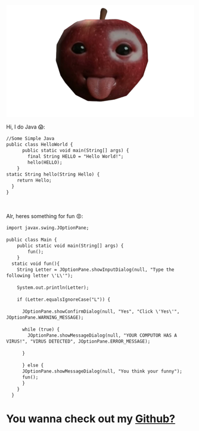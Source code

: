 <link rel="shortcut icon" type="image/png" href="appleT2.png">

![apple](appleT2.png)

Hi, I do Java 😱:
```
//Some Simple Java
public class HelloWorld {
      public static void main(String[] args) {
        final String HELLO = "Hello World!";
        hello(HELLO);
    }
static String hello(String Hello) {
    return Hello;
  }
}
```
\
\
Alr, heres something for fun 😡:

```
import javax.swing.JOptionPane;

public class Main {
    public static void main(String[] args) {
        fun();
    }
  static void fun(){
    String Letter = JOptionPane.showInputDialog(null, "Type the following letter \'L\'");
    
    System.out.println(Letter);
        
    if (Letter.equalsIgnoreCase("L")) {
      
      JOptionPane.showConfirmDialog(null, "Yes", "Click \'Yes\'", JOptionPane.WARNING_MESSAGE);

      while (true) {
        JOptionPane.showMessageDialog(null, "YOUR COMPUTOR HAS A VIRUS!", "VIRUS DETECTED", JOptionPane.ERROR_MESSAGE);
        
      }
      
      } else {
      JOptionPane.showMessageDialog(null, "You think your funny");
      fun();
      }
    }
  }
```
# You wanna check out my [Github?](https://github.com/NicheFruit)
